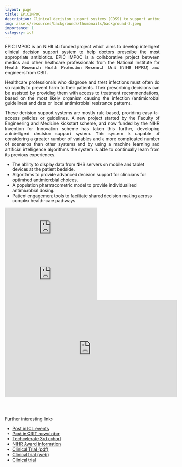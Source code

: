 ```yaml
---
layout: page
title: EPiCIMPOC
description: Clinical decision support systems (CDSS) to support antimicrobial therapy prescriptions.
img: assets/resources/backgrounds/thumbnails/background-3.jpeg
importance: 1
category: icl
---
```


<p align="justify">
    EPIC IMPOC is an NIHR i4i funded project which aims to develop intelligent clinical decision support system 
    to help doctors prescribe the most appropriate antibiotics. EPIC IMPOC is a collaborative project between 
    medics and other heathcare professionals from the  National Institute for Health Research Health Protection 
    Research Unit (NIHR HPRU) and engineers from CBIT.
</p>

<p align="justify">
    Healthcare professionals who diagnose and treat infections must often do so rapidly to prevent harm to 
    their patients. Their prescribing decisions can be assisted by providing them with access to treatment 
    recommendations, based on the most likely organism causing the infection (antimicrobial guidelines) and 
    data on local antimicrobial resistance patterns. 
</p>

<p align="justify">
    These decision support systems are mostly rule-based, providing easy-to-access policies or guidelines. A 
    new project started by the Faculty of Engineering and Medicine kickstart scheme, and now funded by the 
    NIHR Invention for Innovation scheme has taken this further, developing anintelligent decision support 
    system. This system is capable of considering a greater number of variables and a more complicated number 
    of scenarios than other systems and by using a machine learning  and artificial intelligence algorithms 
    the system is able to continually learn from its previous experiences.
</p>

<ul>
    <li>The ability to display data from NHS servers on mobile and tablet devices at the patient bedside.</li>
    <li>Algorithms to provide advanced decision support for clinicians for optimised antimicrobial choices.</li>
    <li>A population pharmacometric model to provide individualised antimicrobial dosing.</li>
    <li>Patient engagement tools to facilitate shared decision making across complex health-care pathways</li>
</ul>

<div class="row">
    <div class="col-sm mt-6 mt-md-0">
        <iframe 
            class="rounded"
            src="https://www.youtube.com/embed/32pTOcXszyg" 
            title="YouTube video player" frameborder="0" 
            allow="accelerometer; autoplay; clipboard-write; encrypted-media; gyroscope; 
                   picture-in-picture" allowfullscreen>
        </iframe>    
    </div>
    <div class="col-sm mt-6 mt-md-0">
        <iframe 
            class="rounded"
            src="https://www.youtube.com/embed/U-Qb8E4NLuQ" 
            title="YouTube video player" frameborder="0" 
            allow="accelerometer; autoplay; clipboard-write; encrypted-media; gyroscope; 
            picture-in-picture" allowfullscreen>
        </iframe>
    </div>
</div>

<iframe 
    width="560" height="315" 
    src="https://www.youtube.com/embed/r4a4ZbbdlDA" 
    title="YouTube video player" frameborder="0" 
    allow="accelerometer; autoplay; clipboard-write; encrypted-media; gyroscope; picture-in-picture" 
    allowfullscreen>
</iframe>

<br><br>

Further interesting links

<ul>
    <li><a href="https://www.imperial.ac.uk/events/101083/enhanced-personalised-and-integrated-care-for-infection-management-at-the-point-of-care/">Post in ICL events</a></li>
    <li><a href="https://www.imperial.ac.uk/bio-inspired-technology/research/infection-technology/epic-impoc/"> Post in CBIT newsletter</a></li>
    <li><a href="https://www.imperial.ac.uk/enterprise/staff/techcelerate/participants/cohort-three/"> Techcelerate 3rd cohort</a></li>
    <li><a href="https://fundingawards.nihr.ac.uk/award/II-LA-0214-20008">NIHR Award information</a></li>
    <li><a href="https://clinicaltrials.gov/ProvidedDocs/37/NCT04013737/Prot_SAP_000.pdf"> Clinical Trial (pdf) </a></li>
    <li><a href="https://ichgcp.net/clinical-trials-registry/NCT04013737"> Clinical trial (web) </a></li>
    <li><a href="https://clinicaltrials.gov/ct2/show/NCT04013737"> Clinical trial </a></li>
</ul>


<!--
<a href="https://fundingawards.nihr.ac.uk/award/II-LA-0214-20008" class="btn"> NIHR Award  </a>
<a href="https://www.imperial.ac.uk/bio-inspired-technology/research/infection-technology/epic-impoc/" class="btn"> ICL CBIT Post </a>
<a href="https://clinicaltrials.gov/ProvidedDocs/37/NCT04013737/Prot_SAP_000.pdf" class="btn"> Clinical Trial (pdf) </a>
<a href="https://ichgcp.net/clinical-trials-registry/NCT04013737" class="btn btn-outline-primary"> Clinical trial (web) </a>

EPSRC pump priming award, as part of Imperial Antimicrobial Resistance Collaborative (ARC) EMBRACE project,

-->
    
